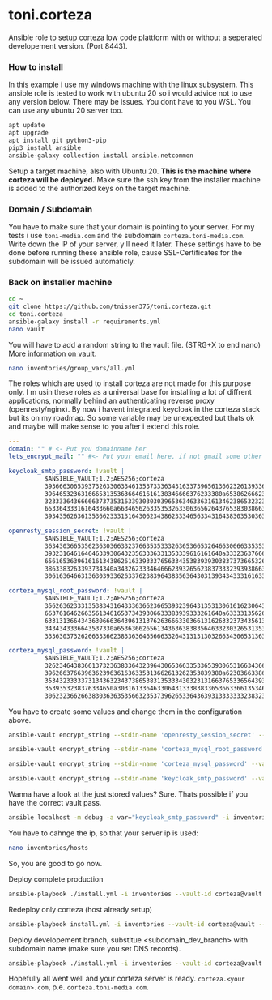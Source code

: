 # toni.corteza
Ansible role to setup corteza low code plattform with or without a seperated developement version. (Port 8443).

### How to install

In this example i use my windows machine with the linux subsystem. This ansible role is tested to work with ubuntu 20 so i would advice not to use any version below. There may be issues. You dont have to you WSL. You can use any ubuntu 20 server too.

```bash
apt update
apt upgrade
apt install git python3-pip
pip3 install ansible
ansible-galaxy collection install ansible.netcommon
```

Setup a target machine, also with Ubuntu 20. **This is the machine where corteza will be deployed.** 
Make sure the ssh key from the installer machine is added to the authorized keys on the target machine. 

### Domain / Subdomain

You have to make sure that your domain is pointing to your server. For my tests i use  `toni-media.com` and the subdomain `corteza.toni-media.com`. Write down the IP of your server, y ll need it later.
These settings have to be done before running these ansible role, cause SSL-Certificates for the subdomain will be issued automaticly.

### Back on installer machine

```bash
cd ~
git clone https://github.com/tnissen375/toni.corteza.git
cd toni.corteza
ansible-galaxy install -r requirements.yml
nano vault
```

You will have to add a random string to the vault file. (STRG+X to end nano)  [More information on vault.](https://docs.ansible.com/ansible/latest/user_guide/vault.html)

```bash
nano inventories/group_vars/all.yml
```

The roles which are used to install corteza are not made for this purpose only. I m usin these roles as a universal base for installing a lot of diffrent applications, normally behind an authenticating reverse proxy (openresty/nginx). By now i havent integrated keycloak in the corteza stack but its on my roadmap.
So some variable may be unexpected but thats ok and maybe will make sense to you after i extend this role.

```yaml
---
domain: "" # <- Put you domainname her
lets_encrypt_mail: "" #<- Put your email here, if not gmail some other settings have to be changed also

keycloak_smtp_password: !vault |
          $ANSIBLE_VAULT;1.2;AES256;corteza
          39366630653937326330633461353733363431633739656136623261393361306436313466626230
          3964653236316665313536366461616138346666376233380a653862666230643763623131393261
          32333364366666373735316339303030396536346336316134623865323230333933376435353665
          6533643331616433660a663465626335353263306365626437653830386635306161653664386665
          39343562636135366233313164306234386233346563343164383035303631663834

openresty_session_secret: !vault |
          $ANSIBLE_VAULT;1.2;AES256;corteza
          36343036653562363036633237663535333263653665326466306663353530663765303033316436
          3932316461646463393064323563336331353339616161640a333236376664663261333439653734
          65616536396161613438626163393337656334353839393038373736653261333066666232653165
          3863383263393734340a343262333464666239326562383733323939386631626336613062373130
          30616364663136303933626337623839643835636430313934343331616330306133

corteza_mysql_root_password: !vault |
          $ANSIBLE_VAULT;1.2;AES256;corteza
          35626362333135383431643336366236653932396431353130616162306430323037343232636236
          6637616462663561346165373439306633383939333261640a633331356266376238643336303233
          63313136643436306663643961313762636663303661316263323734356137663434326363353038
          3434343336643537330a653636626561343636383835646332303265313534616265653531373663
          33363037326266333662383363646566633264313131303266343065313636376339

corteza_mysql_password: !vault |
          $ANSIBLE_VAULT;1.2;AES256;corteza
          32623464383661373236383364323964306536633533653930653166343662303161663631323839
          3962663766396362396361636335313662613262353839380a623036633865356436653264653362
          35343233333731343632343738653831353334303231316637653365643931346364353434653837
          3539353238376334650a303161336463306431333838336536633661353461613436353835326161
          30623236626638303636353566323537396265336436393133333332383232366230
```

You have to create some values and change them in the configuration above.

```bash
ansible-vault encrypt_string --stdin-name 'openresty_session_secret' --vault-id corteza@vault

ansible-vault encrypt_string --stdin-name 'corteza_mysql_root_password' --vault-id corteza@vault

ansible-vault encrypt_string --stdin-name 'corteza_mysql_password' --vault-id corteza@vault

ansible-vault encrypt_string --stdin-name 'keycloak_smtp_password' --vault-id corteza@vault
```

Wanna have a look at the just stored values?
Sure. Thats possible if you have the correct vault pass.

```bash
ansible localhost -m debug -a var="keycloak_smtp_password" -i inventories --vault-id corteza@vault
```

You have to cahnge the ip, so that your server ip is used:

```bash
nano inventories/hosts
```

So, you are good to go now.

Deploy complete production
```bash
ansible-playbook ./install.yml -i inventories --vault-id corteza@vault --skip-tags "dev"
```

Redeploy only corteza (host already setup)
```bash
ansible-playbook install.yml -i inventories --vault-id corteza@vault --tags "corteza" --skip-tags "dev"
```

Deploy developement branch, substitue <subdomain_dev_branch> with subdomain name (make sure you set DNS records). 
```bash
ansible-playbook ./install.yml -i inventories --vault-id corteza@vault --tags "corteza" --extra-vars "nginx_subdomain=<subdomain_dev_branch>. corteza_dev_enable=true deploy_name=cortezadev"
```

Hopefully all went well and your corteza server is ready.
 `corteza.<your domain>.com`, p.e. `corteza.toni-media.com`.